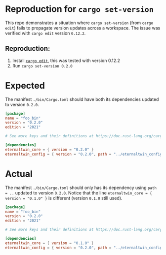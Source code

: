 # Reproduction for `cargo set-version`

This repo demonstrates a situation where `cargo set-version` (from `cargo edit`) fails
to propagate version updates across a workspace. The issue was verified
with `cargo edit` version `0.12.2`.

## Reproduction:

1. Install [`cargo edit`](https://github.com/killercup/cargo-edit), this was tested with version 0.12.2
2. Run `cargo set-version 0.2.0`

# Expected

The manifest `./bin/Cargo.toml` should have both its dependencies updated to version `0.2.0`.

```toml
[package]
name = "foo_bin"
version = "0.2.0"
edition = "2021"

# See more keys and their definitions at https://doc.rust-lang.org/cargo/reference/manifest.html

[dependencies]
eternaltwin_core = { version = "0.2.0" }
eternaltwin_config = { version = "0.2.0", path = "../eternaltwin_config" }
```

# Actual

The manifest `./bin/Cargo.toml` should only has its dependency using `path = ..` updated to version `0.2.0`.
Notice that the line `eternaltwin_core = { version = "0.1.0" }` is different (version `0.1.0` still used).

```toml
[package]
name = "foo_bin"
version = "0.2.0"
edition = "2021"

# See more keys and their definitions at https://doc.rust-lang.org/cargo/reference/manifest.html

[dependencies]
eternaltwin_core = { version = "0.1.0" }
eternaltwin_config = { version = "0.2.0", path = "../eternaltwin_config" }
```
